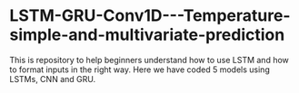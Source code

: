 # LSTM-GRU-Conv1D---Temperature-simple-and-multivariate-prediction
This is repository to help beginners understand how to use LSTM and how to format inputs in the right way. Here we have coded 5 models using LSTMs, CNN and GRU. 
